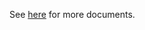 See [here](https://github.com/kcl-lang/modules/blob/main/.integration/artifacthub/knative-operator/0.1.0/docs/README.md) for more documents.
